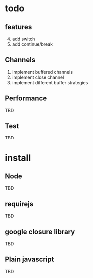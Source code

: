 # todo

## features

4. add switch
5. add continue/break

## Channels

1. implement buffered channels
2. implement close channel
3. implement different buffer strategies

## Performance

TBD

## Test

TBD

# install

## Node

TBD

## requirejs

TBD

## google closure library

TBD

## Plain javascript

TBD
